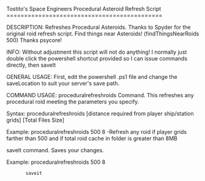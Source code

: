 Tostito's Space Engineers Procedural Asteroid Refresh Script
    ============================================
    
    

DESCRIPTION:
    Refreshes Procedural Asteroids. Thanks to Spyder for the original roid refresh script.
    Find things near Asteroids! (findThingsNearRoids 500) Thanks psycore!

    

INFO:
    Without adjustment this script will not do anything!
    I normally just double click the powershell shortcut provided so I can issue commands directly, then saveIt

    

GENERAL USAGE:
    First, edit the powershell .ps1 file and change the saveLocation to suit your server's save path.


COMMAND USAGE:
    proceduralrefreshroids Command. This refreshes any procedural roid meeting the parameters you specify.
    

Syntax:    proceduralrefreshroids [distance required from player ship/station grids] [Total Files Size]
    
    

Example:   proceduralrefreshroids 500 8   -Refresh any roid if player grids farther than 500 and if total roid cache in folder is greater than 8MB
    
    

saveIt command. Saves your changes.

    

Example:   proceduralrefreshroids 500 8
               
           saveit